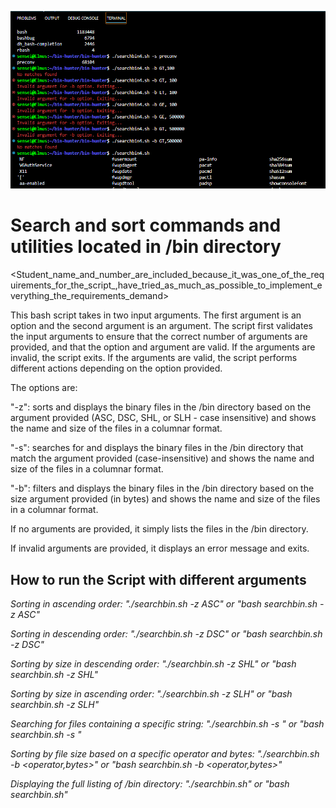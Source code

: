 ![alt text](img/binhunt.PNG)

# Search and sort commands and utilities located in /bin directory

<Student_name_and_number_are_included_because_it_was_one_of_the_requirements_for_the_script_,have_tried_as_much_as_possible_to_implement_everything_the_requirements_demand>

This bash script takes in two input arguments. The first argument is an option and the second argument is an argument. The script first validates the input arguments to ensure that the correct number of arguments are provided, and that the option and argument are valid. If the arguments are invalid, the script exits. If the arguments are valid, the script performs different actions depending on the option provided.

The options are:

"-z": sorts and displays the binary files in the /bin directory based on the argument provided (ASC, DSC, SHL, or SLH - case insensitive) and shows the name and size of the files in a columnar format.

"-s": searches for and displays the binary files in the /bin directory that match the argument provided (case-insensitive) and shows the name and size of the files in a columnar format.

"-b": filters and displays the binary files in the /bin directory based on the size argument provided (in bytes) and shows the name and size of the files in a columnar format.

If no arguments are provided, it simply lists the files in the /bin directory.

If invalid arguments are provided, it displays an error message and exits.

## How to run the Script with different arguments

*Sorting in ascending order: "./searchbin.sh -z ASC" or "bash searchbin.sh -z ASC"* <case-insensitive>

*Sorting in descending order: "./searchbin.sh -z DSC" or "bash searchbin.sh -z DSC"* <case-insensitive>

*Sorting by size in descending order: "./searchbin.sh -z SHL" or "bash searchbin.sh -z SHL"* <case-insensitive>

*Sorting by size in ascending order: "./searchbin.sh -z SLH" or "bash searchbin.sh -z SLH"*

*Searching for files containing a specific string: "./searchbin.sh -s <string>" or "bash searchbin.sh -s <string>"*

*Sorting by file size based on a specific operator and bytes: "./searchbin.sh -b <operator,bytes>" or "bash searchbin.sh -b <operator,bytes>"*

*Displaying the full listing of /bin directory: "./searchbin.sh" or "bash searchbin.sh"*
